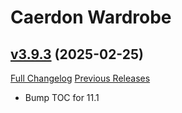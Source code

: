 # Caerdon Wardrobe

## [v3.9.3](https://github.com/Caerdon/CaerdonWardrobe/tree/v3.9.3) (2025-02-25)
[Full Changelog](https://github.com/Caerdon/CaerdonWardrobe/compare/v3.9.2...v3.9.3) [Previous Releases](https://github.com/Caerdon/CaerdonWardrobe/releases)

- Bump TOC for 11.1  

